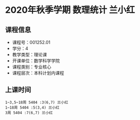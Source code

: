 # 2020年秋季学期 数理统计 兰小红






## 课程信息

- 课程号：001252.01
- 学分：4
- 教学类型：理论课
- 开课单位：数学科学学院
- 课程类别：专业核心
- 课程层次：本科计划内课程

## 上课时间

```
1~3,5~18周 5404 :3(6,7) 兰小红
1~18周 5404 :5(3,4) 兰小红
3周 5404 :7(6,7) 兰小红
```


